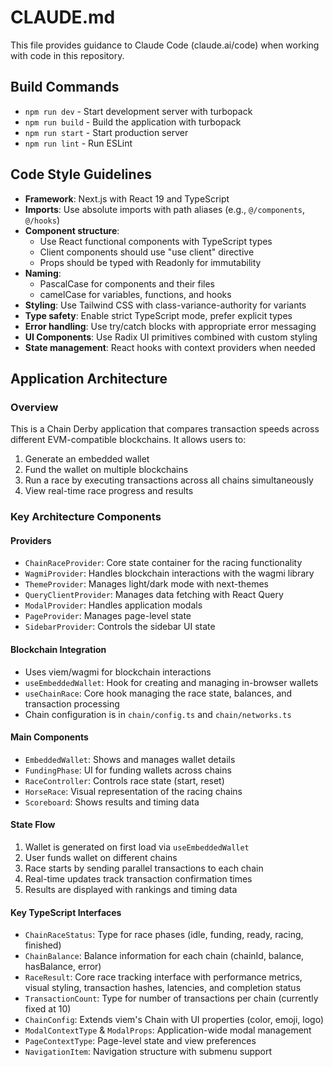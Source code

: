 # CLAUDE.md

This file provides guidance to Claude Code (claude.ai/code) when working with code in this repository.

## Build Commands
- `npm run dev` - Start development server with turbopack
- `npm run build` - Build the application with turbopack
- `npm run start` - Start production server
- `npm run lint` - Run ESLint

## Code Style Guidelines
- **Framework**: Next.js with React 19 and TypeScript
- **Imports**: Use absolute imports with path aliases (e.g., `@/components`, `@/hooks`)
- **Component structure**: 
  - Use React functional components with TypeScript types
  - Client components should use "use client" directive
  - Props should be typed with Readonly for immutability
- **Naming**: 
  - PascalCase for components and their files
  - camelCase for variables, functions, and hooks
- **Styling**: Use Tailwind CSS with class-variance-authority for variants
- **Type safety**: Enable strict TypeScript mode, prefer explicit types
- **Error handling**: Use try/catch blocks with appropriate error messaging
- **UI Components**: Use Radix UI primitives combined with custom styling
- **State management**: React hooks with context providers when needed

## Application Architecture

### Overview
This is a Chain Derby application that compares transaction speeds across different EVM-compatible blockchains. It allows users to:
1. Generate an embedded wallet
2. Fund the wallet on multiple blockchains
3. Run a race by executing transactions across all chains simultaneously
4. View real-time race progress and results

### Key Architecture Components

#### Providers
- `ChainRaceProvider`: Core state container for the racing functionality
- `WagmiProvider`: Handles blockchain interactions with the wagmi library
- `ThemeProvider`: Manages light/dark mode with next-themes
- `QueryClientProvider`: Manages data fetching with React Query
- `ModalProvider`: Handles application modals
- `PageProvider`: Manages page-level state
- `SidebarProvider`: Controls the sidebar UI state

#### Blockchain Integration
- Uses viem/wagmi for blockchain interactions
- `useEmbeddedWallet`: Hook for creating and managing in-browser wallets
- `useChainRace`: Core hook managing the race state, balances, and transaction processing
- Chain configuration is in `chain/config.ts` and `chain/networks.ts`

#### Main Components
- `EmbeddedWallet`: Shows and manages wallet details
- `FundingPhase`: UI for funding wallets across chains
- `RaceController`: Controls race state (start, reset)
- `HorseRace`: Visual representation of the racing chains
- `Scoreboard`: Shows results and timing data

#### State Flow
1. Wallet is generated on first load via `useEmbeddedWallet`
2. User funds wallet on different chains
3. Race starts by sending parallel transactions to each chain
4. Real-time updates track transaction confirmation times
5. Results are displayed with rankings and timing data

#### Key TypeScript Interfaces
- `ChainRaceStatus`: Type for race phases (idle, funding, ready, racing, finished)
- `ChainBalance`: Balance information for each chain (chainId, balance, hasBalance, error)
- `RaceResult`: Core race tracking interface with performance metrics, visual styling, transaction hashes, latencies, and completion status
- `TransactionCount`: Type for number of transactions per chain (currently fixed at 10)
- `ChainConfig`: Extends viem's Chain with UI properties (color, emoji, logo)
- `ModalContextType` & `ModalProps`: Application-wide modal management
- `PageContextType`: Page-level state and view preferences
- `NavigationItem`: Navigation structure with submenu support